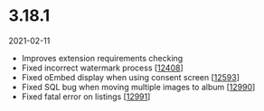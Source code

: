 # 3.18.1

2021-02-11

- Improves extension requirements checking
- Fixed incorrect watermark process [[12408](https://chevereto.com/community/threads/12408/)]
- Fixed oEmbed display when using consent screen [[12593](https://chevereto.com/community/threads/12593/)]
- Fixed SQL bug when moving multiple images to album [[12990](https://chevereto.com/community/threads/12990/)]
- Fixed fatal error on listings [[12991](https://chevereto.com/community/threads/12991/)]

